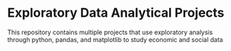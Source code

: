 # Exploratory Data Analytical Projects

This repository contains multiple projects that use exploratory analysis through python, pandas, and matplotlib to study economic and social data